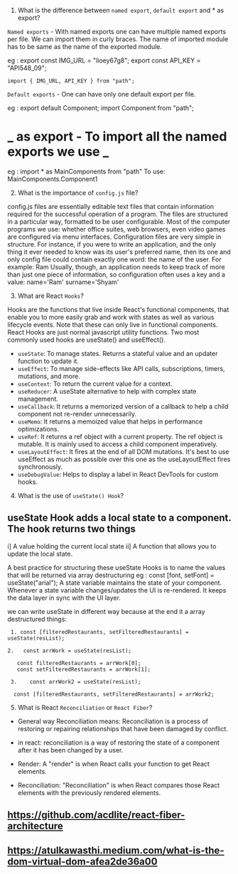 1. What is the difference between `named export`, `default export` and \* as export?

 `Named exports` - With named exports one can have multiple named exports per file. We can import them in curly braces. The name of imported module has to be same as the name of the exported module.

eg : export const IMG_URL = "lioey67g8";
export const API_KEY = "API548_09";

    import { IMG_URL, API_KEY } from "path";

 `Default exports` - One can have only one default export per file.

eg : export default Component;
import Component from "path";

# _ as export - To import all the named exports we use _

eg : import \* as MainComponents from "path"
To use: MainComponents.Component1

2. What is the importance of `config.js` file?

config.js files are essentially editable text files that contain information required for the successful operation of a program. The files are structured in a particular way, formatted to be user configurable. Most of the computer programs we use: whether office suites, web browsers, even video games are configured via menu interfaces. Configuration files are very simple in structure. For instance, if you were to write an application, and the only thing it ever needed to know was its user's preferred name, then its one and only config file could contain exactly one word: the name of the user.
For example:
Ram
Usually, though, an application needs to keep track of more than just one piece of information, so configuration often uses a key and a value:
name='Ram'
surname='Shyam'

3. What are React `Hooks`?

Hooks are the functions that live inside React's functional components, that enable you to more easily grab and work with states as well as various lifecycle events. Note that these can only live in functional components.
React Hooks are just normal javascript utility functions. Two most commonly used hooks are useState() and useEffect().

- `useState`: To manage states. Returns a stateful value and an updater function to update it.
- `useEffect`: To manage side-effects like API calls, subscriptions, timers, mutations, and more.
- `useContext`: To return the current value for a context.
- `useReducer`: A useState alternative to help with complex state management.
- `useCallback`: It returns a memorized version of a callback to help a child component not re-render unnecessarily.
- `useMemo`: It returns a memoized value that helps in performance optimizations.
- `useRef`: It returns a ref object with a current property. The ref object is mutable. It is mainly used to access a child component imperatively.
- `useLayoutEffect`: It fires at the end of all DOM mutations. It's best to use useEffect as much as possible over this one as the useLayoutEffect fires synchronously.
- `useDebugValue`: Helps to display a label in React DevTools for custom hooks.

4. What is the use of `useState() Hook`?

## useState Hook adds a local state to a component. The hook returns two things

i] A value holding the current local state
ii] A function that allows you to update the local state.

A best practice for structuring these useState Hooks is to name the values that will be returned via array destructuring
eg : const [font, setFont] = useState("arial");
A state variable maintains the state of your component.
Whenever a state variable changes/updates the UI is re-rendered.
It keeps the data layer in sync with the UI layer.

we can write useState in different way because at the end it a array destructured things:

```
 1. const [filteredRestaurants, setFilteredRestaurants] = useState(resList);

2.   const arrWork = useState(resList);

   const filteredRestaurants = arrWork[0];
   const setFilteredRestaurants = arrWork[1];

 3.    const arrWork2 = useState(resList);

  const [filteredRestaurants, setFilteredRestaurants] = arrWork2;

```
5. What is React `Reconciliation` or `React Fiber`?

- General way Reconciliation means: Reconciliation is a process of restoring or repairing relationships that have been damaged by conflict.

-  in react: reconciliation is a way of restoring the state of a component after it has been changed by a user.

- Render: A "render" is when React calls your function to get React elements.

- Reconciliation: "Reconciliation" is when React compares those React elements with the previously rendered elements.

## https://github.com/acdlite/react-fiber-architecture

##  https://atulkawasthi.medium.com/what-is-the-dom-virtual-dom-afea2de36a00